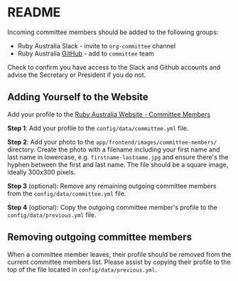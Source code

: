 # README

Incoming committee members should be added to the following groups:

- Ruby Australia Slack - invite to `org-committee` channel
- Ruby Australia [GitHub](https://github.com/orgs/rubyaustralia/teams/committee) - add to `committee` team

Check to confirm you have access to the Slack and Github accounts and advise the Secretary
or President if you do not.

## Adding Yourself to the Website
Add your profile to the [Ruby Australia Website - Committee Members](https://ruby.org.au/committee-members)

**Step 1**: Add your profile to the `config/data/committee.yml` file.

**Step 2**: Add your photo to the `app/frontend/images/committee-members/` directory. Create the photo with a filename including your first name and last name in lowercase, e.g. `firstname-lastname.jpg`
and ensure there's the hyphen between the first and last name. The file should be a square image, ideally 300x300 pixels.

**Step 3** (optional): Remove any remaining outgoing committee members from the `config/data/committee.yml` file.

**Step 4** (optional): Copy the outgoing committee member's profile to the `config/data/previous.yml` file.

## Removing outgoing committee members
When a committee member leaves, their profile should be removed from the current committee members list. Please
assist by copying their profile to the top of the file located in `config/data/previous.yml`.
